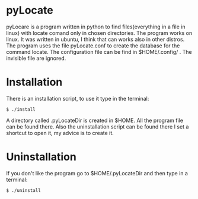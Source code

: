 # pyLocate
pyLocare is a program written in python to find files(everything in a file in linux) with locate comand only in chosen directories.
The program works on linux. It was written in ubuntu, I think that can works also in other distros.
The program uses the file pyLocate.conf to create the database for the command locate.
The configuration file can be find in $HOME/.config/ .
The invisible file are ignored.

# Installation
There is an installation script, to use it type in the terminal:

	$ ./install

A directory called .pyLocateDir is created in $HOME. All the program file can be found there.
Also the uninstallation script can be found there
I set a shortcut to open it, my advice is to create it.

# Uninstallation
If you don't like the program go to $HOME/.pyLocateDir and then type in a terminal:

	$ ./uninstall
  
